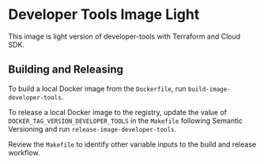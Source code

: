 # Developer Tools Image Light

This image is light version of developer-tools with Terraform and Cloud SDK.

## Building and Releasing

To build a local Docker image from the `Dockerfile`, run `build-image-developer-tools`.

To release a local Docker image to the registry, update the value of `DOCKER_TAG_VERSION_DEVELOPER_TOOLS`
in the `Makefile` following Semantic Versioning and run `release-image-developer-tools`.

Review the `Makefile` to identify other variable inputs to the build and release workflow.

